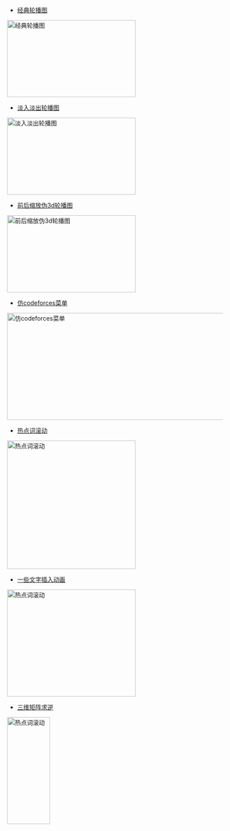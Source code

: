 * [经典轮播图](https://r1ader.github.io/demo/js_test.html)

<a href="https://r1ader.github.io/demo/js_test.html"><img src="https://github.com/r1ader/demo/raw/gh-pages/img/js_test.gif" width = "300" height = "180" alt="经典轮播图" align=center /></a>

* [淡入淡出轮播图](https://r1ader.github.io/demo/js_test2.html)

<a href="https://r1ader.github.io/demo/js_test2.html"><img src="https://github.com/r1ader/demo/raw/gh-pages/img/js_test2.gif" width = "300" height = "180" alt="淡入淡出轮播图" align=center /></a>

* [前后缩放伪3d轮播图](https://r1ader.github.io/demo/rollover.html)

<a href="https://r1ader.github.io/demo/rollover.html"><img src="https://github.com/r1ader/demo/raw/gh-pages/img/rollover.gif" width = "300" height = "180" alt="前后缩放伪3d轮播图" align=center /></a>

* [仿codeforces菜单](https://r1ader.github.io/demo/codeforces.html)

<a href="https://r1ader.github.io/demo/codeforces.html"><img src="https://github.com/r1ader/demo/raw/gh-pages/img/codeforces.gif" width = "600" height = "250" alt="仿codeforces菜单" align=center /></a>

* [热点词滚动](https://r1ader.github.io/demo/lun.html)

<a href="https://r1ader.github.io/demo/lun.html"><img src="https://github.com/r1ader/demo/raw/gh-pages/img/lun.gif" width = "300" height = "300" alt="热点词滚动" align=center /></a>

* [一些文字插入动画](https://r1ader.github.io/demo/bezier.html)

<a href="https://r1ader.github.io/demo/bezier.html"><img src="https://github.com/r1ader/demo/raw/gh-pages/img/bezier.gif" width = "300" height = "250" alt="热点词滚动" align=center /></a>

* [三维矩阵求逆](https://r1ader.github.io/demo/Matrix.html)

<a href="https://r1ader.github.io/demo/Matrix.html"><img src="https://github.com/r1ader/demo/raw/gh-pages/img/Matrix.png" width = "100" height = "250" alt="热点词滚动" align=center /></a>